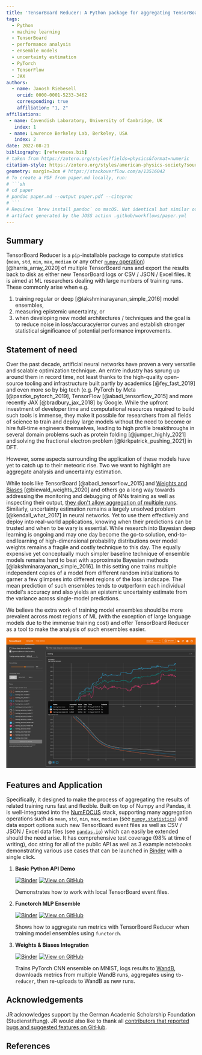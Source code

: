 ```yaml
---
title: 'TensorBoard Reducer: A Python package for aggregating TensorBoard logs'
tags:
  - Python
  - machine learning
  - TensorBoard
  - performance analysis
  - ensemble models
  - uncertainty estimation
  - PyTorch
  - TensorFlow
  - JAX
authors:
  - name: Janosh Riebesell
    orcid: 0000-0001-5233-3462
    corresponding: true
    affiliation: "1, 2"
affiliations:
 - name: Cavendish Laboratory, University of Cambridge, UK
   index: 1
 - name: Lawrence Berkeley Lab, Berkeley, USA
   index: 2
date: 2022-08-21
bibliography: [references.bib]
# taken from https://zotero.org/styles?fields=physics&format=numeric
citation-style: https://zotero.org/styles/american-physics-society?source=1
geometry: margin=3cm # https://stackoverflow.com/a/13516042
# To create a PDF from paper.md locally, run:
# ```sh
# cd paper
# pandoc paper.md --output paper.pdf --citeproc
# ```
# Requires `brew install pandoc` on macOS. Not identical but similar output as the
# artifact generated by the JOSS action .github/workflows/paper.yml
---
```


## Summary

TensorBoard Reducer is a `pip`-installable package to compute statistics (`mean`, `std`, `min`, `max`, `median` or any other [`numpy` operation](https://numpy.org/doc/stable/reference/routines.statistics)) [@harris_array_2020] of multiple TensorBoard runs and export the results back to disk as either new TensorBoard logs or CSV / JSON / Excel files. It is aimed at ML researchers dealing with large numbers of training runs. These commonly arise when e.g.

1. training regular or deep [@lakshminarayanan_simple_2016] model ensembles,
2. measuring epistemic uncertainty, or
3. when developing new model architectures / techniques and the goal is to reduce noise in loss/accuracy/error curves and establish stronger statistical significance of potential performance improvements.

## Statement of need

Over the past decade, artificial neural networks have proven a very versatile and scalable optimization technique. An entire industry has sprung up around them in record time, not least thanks to the high-quality open-source tooling and infrastructure built partly by academics [@fey_fast_2019] and even more so by big tech (e.g. PyTorch by Meta [@paszke_pytorch_2019], TensorFlow [@abadi_tensorflow_2015] and more recently JAX [@bradbury_jax_2018] by Google. While the upfront investment of developer time and computational resources required to build such tools is immense, they make it possible for researchers from all fields of science to train and deploy large models without the need to become or hire full-time engineers themselves, leading to high profile breakthroughs in several domain problems such as protein folding [@jumper_highly_2021] and solving the fractional electron problem [@kirkpatrick_pushing_2021] in DFT.

However, some aspects surrounding the application of these models have yet to catch up to their meteoric rise. Two we want to highlight are aggregate analysis and uncertainty estimation.

While tools like TensorBoard [@abadi_tensorflow_2015] and [Weights and Biases](https://wandb.ai) [@biewald_weights_2020] and others go a long way towards addressing the monitoring and debugging of NNs training as well as inspecting their output, [they don't allow aggregation of multiple runs](https://stackoverflow.com/q/43068200). Similarly, uncertainty estimation remains a largely unsolved problem [@kendall_what_2017] in neural networks. Yet to use them effectively and deploy into real-world applications, knowing when their predictions can be trusted and when to be wary is essential. While research into Bayesian deep learning is ongoing and may one day become the go-to solution, end-to-end learning of high-dimensional probability distributions over model weights remains a fragile and costly technique to this day. The equally expensive yet conceptually much simpler baseline technique of ensemble models remains hard to beat with approximate Bayesian methods [@lakshminarayanan_simple_2016]. In this setting one trains multiple independent copies of a model from different random initializations to garner a few glimpses into different regions of the loss landscape. The mean prediction of such ensembles tends to outperform each individual model's accuracy and also yields an epistemic uncertainty estimate from the variance across single-model predictions.

We believe the extra work of training model ensembles should be more prevalent across most regions of ML (with the exception of large language models due to the immense training cost) and offer TensorBoard Reducer as a tool to make the analysis of such ensembles easier.

![Mean and standard deviation computed using `tensorboard-reducer` and exported back to TensorBoard event files for the loss and accuracy curves of an ensemble model consisting of 5 `functorch` MLPs trained in parallel (see [`functorch_mlp_ensemble`](https://github.com/janosh/tensorboard-reducer/blob/main/examples/functorch_mlp_ensemble.ipynb)).\label{fig:functorch-ensemble-example}](../assets/2022-08-05-functorch-ensemble-landscape.png)

## Features and Application

Specifically, it designed to make the process of aggregating the results of related training runs fast and flexible. Built on top of Numpy and Pandas, it is well-integrated into the [NumFOCUS](https://numfocus.org) stack, supporting many aggregation operations such as `mean`, `std`, `min`, `max`, `median` (see [`numpy.statistics`](https://numpy.org/doc/stable/reference/routines.statistics)) and data export options such new TensorBoard event files as well as CSV / JSON / Excel data files (see [`pandas.io`](https://pandas.pydata.org/pandas-docs/stable/user_guide/io.html)) which can easily be extended should the need arise. It has comprehensive test coverage (98% at time of writing), doc string for all of the public API as well as 3 example notebooks demonstrating various use cases that can be launched in [Binder](https://github.com/jupyterhub/binderhub) with a single click.

1. **Basic Python API Demo**

    [![Binder](https://mybinder.org/badge_logo.svg)](https://mybinder.org/v2/gh/janosh/tensorboard-reducer/main?labpath=examples%2Fbasic_python_api_example.ipynb)
    [![View on GitHub](https://img.shields.io/badge/View%20on-GitHub-darkblue?logo=github)](https://github.com/janosh/tensorboard-reducer/blob/main/examples/basic_python_api_example.ipynb)

    Demonstrates how to work with local TensorBoard event files.

1. **Functorch MLP Ensemble**

    [![Binder](https://mybinder.org/badge_logo.svg)](https://mybinder.org/v2/gh/janosh/tensorboard-reducer/main?labpath=examples%2Ffunctorch_mlp_ensemble.ipynb)
    [![View on GitHub](https://img.shields.io/badge/View%20on-GitHub-darkblue?logo=github)](https://github.com/janosh/tensorboard-reducer/blob/main/examples/functorch_mlp_ensemble.ipynb)

    Shows how to aggregate run metrics with TensorBoard Reducer when training model ensembles using `functorch`.

1. **Weights & Biases Integration**

    [![Binder](https://mybinder.org/badge_logo.svg)](https://mybinder.org/v2/gh/janosh/tensorboard-reducer/main?labpath=examples%2Fwandb_integration.ipynb)
    [![View on GitHub](https://img.shields.io/badge/View%20on-GitHub-darkblue?logo=github)](https://github.com/janosh/tensorboard-reducer/blob/main/examples/wandb_integration.ipynb)

    Trains PyTorch CNN ensemble on MNIST, logs results to [WandB](https://wandb.ai), downloads metrics from multiple WandB runs, aggregates using `tb-reducer`, then re-uploads to WandB as new runs.

## Acknowledgements

JR acknowledges support by the German Academic Scholarship Foundation (Studienstiftung). JR would also like to thank all [contributors that reported bugs and suggested features on GitHub](https://github.com/janosh/tensorboard-reducer/issues?q=is:issue+is:closed).

## References
